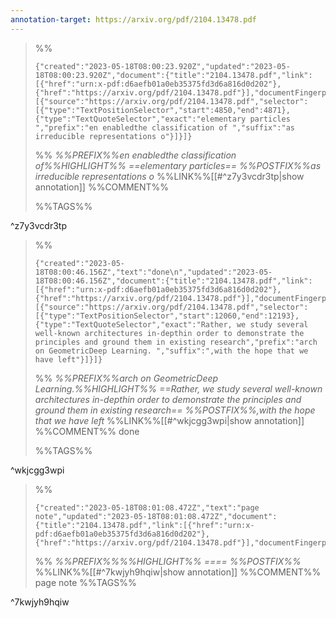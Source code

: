 ```yaml
---
annotation-target: https://arxiv.org/pdf/2104.13478.pdf
---
```









>%%
>```annotation-json
>{"created":"2023-05-18T08:00:23.920Z","updated":"2023-05-18T08:00:23.920Z","document":{"title":"2104.13478.pdf","link":[{"href":"urn:x-pdf:d6aefb01a0eb35375fd3d6a816d0d202"},{"href":"https://arxiv.org/pdf/2104.13478.pdf"}],"documentFingerprint":"d6aefb01a0eb35375fd3d6a816d0d202"},"uri":"https://arxiv.org/pdf/2104.13478.pdf","target":[{"source":"https://arxiv.org/pdf/2104.13478.pdf","selector":[{"type":"TextPositionSelector","start":4850,"end":4871},{"type":"TextQuoteSelector","exact":"elementary particles ","prefix":"en enabledthe classification of ","suffix":"as irreducible representations o"}]}]}
>```
>%%
>*%%PREFIX%%en enabledthe classification of%%HIGHLIGHT%% ==elementary particles== %%POSTFIX%%as irreducible representations o*
>%%LINK%%[[#^z7y3vcdr3tp|show annotation]]
>%%COMMENT%%
>
>%%TAGS%%
>
^z7y3vcdr3tp


>%%
>```annotation-json
>{"created":"2023-05-18T08:00:46.156Z","text":"done\n","updated":"2023-05-18T08:00:46.156Z","document":{"title":"2104.13478.pdf","link":[{"href":"urn:x-pdf:d6aefb01a0eb35375fd3d6a816d0d202"},{"href":"https://arxiv.org/pdf/2104.13478.pdf"}],"documentFingerprint":"d6aefb01a0eb35375fd3d6a816d0d202"},"uri":"https://arxiv.org/pdf/2104.13478.pdf","target":[{"source":"https://arxiv.org/pdf/2104.13478.pdf","selector":[{"type":"TextPositionSelector","start":12060,"end":12193},{"type":"TextQuoteSelector","exact":"Rather, we study several well-known architectures in-depthin order to demonstrate the principles and ground them in existing research","prefix":"arch on GeometricDeep Learning. ","suffix":",with the hope that we have left"}]}]}
>```
>%%
>*%%PREFIX%%arch on GeometricDeep Learning.%%HIGHLIGHT%% ==Rather, we study several well-known architectures in-depthin order to demonstrate the principles and ground them in existing research== %%POSTFIX%%,with the hope that we have left*
>%%LINK%%[[#^wkjcgg3wpi|show annotation]]
>%%COMMENT%%
>done
>
>%%TAGS%%
>
^wkjcgg3wpi


>%%
>```annotation-json
>{"created":"2023-05-18T08:01:08.472Z","text":"page note","updated":"2023-05-18T08:01:08.472Z","document":{"title":"2104.13478.pdf","link":[{"href":"urn:x-pdf:d6aefb01a0eb35375fd3d6a816d0d202"},{"href":"https://arxiv.org/pdf/2104.13478.pdf"}],"documentFingerprint":"d6aefb01a0eb35375fd3d6a816d0d202"},"uri":"https://arxiv.org/pdf/2104.13478.pdf"}
>```
>%%
>*%%PREFIX%%%%HIGHLIGHT%% ==== %%POSTFIX%%*
>%%LINK%%[[#^7kwjyh9hqiw|show annotation]]
>%%COMMENT%%
>page note
>%%TAGS%%
>
^7kwjyh9hqiw
